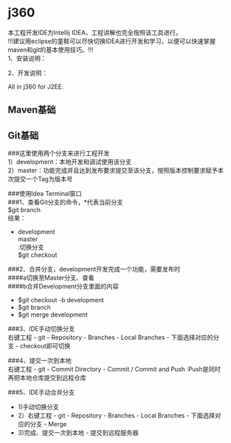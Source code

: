j360
====
本工程开发IDE为Intellij IDEA，工程讲解也完全按照该工具进行。<br />
!!!建议用eclipse的童鞋可以尽快切换IDEA进行开发和学习，以便可以快速掌握maven和git的基本使用技巧。!!!<br />
1、安装说明：<br />

2、开发说明：<br />


All in j360 for J2EE.<br />


Maven基础
----




Git基础
----
###这里使用两个分支来进行工程开发<br />
1）development：本地开发和调试使用该分支<br />
2）master：功能完成并且达到发布要求提交至该分支，按照版本控制要求赋予本次提交一个Tag为版本号<br />

###使用Idea Terminal窗口<br />
###1、查看Git分支的命令，*代表当前分支<br />
$git branch<br />
结果：<br />
* development<br />
  master<br />
:切换分支<br />
$git checkout<br />

###2、合并分支，development开发完成一个功能，需要发布时<br />
####a切换至Master分支、查看<br />
####b合并Development分支里面的内容<br />
* $git checkout -b development
* $git branch
* $git merge development

###3、IDE手动切换分支<br />
右键工程 - git - Repository - Branches - Local Branches - 下面选择对应的分支 - checkout即可切换<br />

###4、提交一次到本地<br />
右键工程 - git - Commit Directory - Commit / Commit and Push :Push是同时再把本地仓库提交到远程仓库<br />

###5、IDE手动合并分支<br />
* 1)手动切换分支<br />
* 2）右键工程 - git - Repository - Branches - Local Branches - 下面选择对应的分支 - Merge<br />
* 3)完成、提交一次到本地 - 提交到远程服务器<br />


